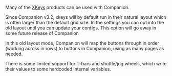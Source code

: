 Many of the [XKeys](https://xkeys.com/xkeys.html) products can be used with Companion.

Since Companion v3.2, xkeys will by default run in their natural layout which is often larger than the default grid size. In the settings you can opt into the old layout until you can update your configs. This option will go away in some future release of Companion

In this old layout mode, Companion will map the buttons through in order (working across in rows) to buttons in Companion, using as many pages as needed.

There is some limited support for T-bars and shuttle/jog wheels, which write their values to some hardcoded internal variables.

